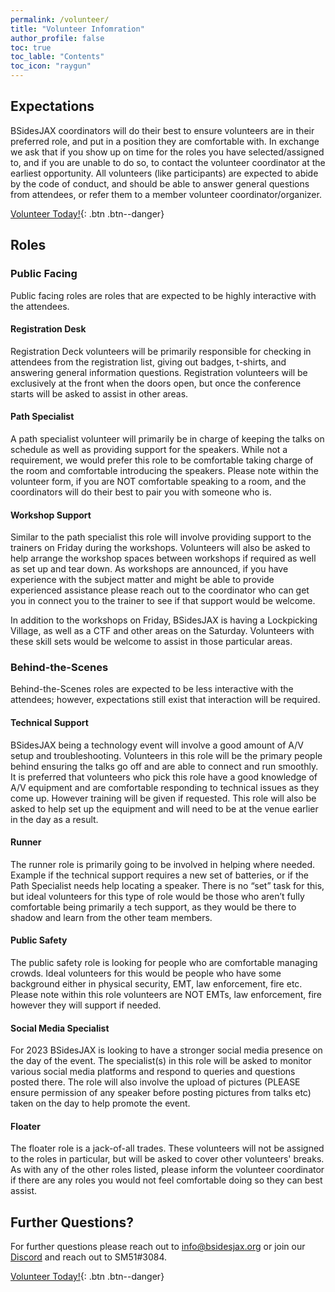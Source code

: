```yaml
---
permalink: /volunteer/
title: "Volunteer Infomration"
author_profile: false
toc: true
toc_lable: "Contents"
toc_icon: "raygun"
---
```


## Expectations

BSidesJAX coordinators will do their best to ensure volunteers are in their preferred role, and put in a position they are comfortable with. In exchange we ask that if you show up on time for the roles you have selected/assigned to, and if you are unable to do so, to contact the volunteer coordinator at the earliest opportunity. All volunteers (like participants) are expected to abide by the code of conduct, and should be able to answer general questions from attendees, or refer them to a member volunteer coordinator/organizer.

[Volunteer Today!](https://forms.gle/dbuY4cadswvK9ufcA){: .btn .btn--danger}

## Roles

### Public Facing

Public facing roles are roles that are expected to be highly interactive with the attendees.

#### Registration Desk

Registration Deck volunteers will be primarily responsible for checking in attendees from the registration list, giving out badges, t-shirts, and answering general information questions. Registration volunteers will be exclusively at the front when the doors open, but once the conference starts will be asked to assist in other areas.

#### Path Specialist

A path specialist volunteer will primarily be in charge of keeping the talks on schedule as well as providing support for the speakers. While not a requirement, we would prefer this role to be comfortable taking charge of the room and comfortable introducing the speakers. Please note within the volunteer form, if you are NOT comfortable speaking to a room, and the coordinators will do their best to pair you with someone who is.

#### Workshop Support

Similar to the path specialist this role will involve providing support to the trainers on Friday during the workshops. Volunteers will also be asked to help arrange the workshop spaces between workshops if required as well as set up and tear down. As workshops are announced, if you have experience with the subject matter and might be able to provide experienced assistance please reach out to the coordinator who can get you in connect you to the trainer to see if that support would be welcome.

In addition to the workshops on Friday, BSidesJAX is having a Lockpicking Village, as well as a CTF and other areas on the Saturday. Volunteers with these skill sets would be welcome to assist in those particular areas.

### Behind-the-Scenes

Behind-the-Scenes roles are expected to be less interactive with the attendees; however, expectations still exist that interaction will be required.

#### Technical Support

BSidesJAX being a technology event will involve a good amount of A/V setup and troubleshooting. Volunteers in this role will be the primary people behind ensuring the talks go off and are able to connect and run smoothly. It is preferred that volunteers who pick this role have a good knowledge of A/V equipment and are comfortable responding to technical issues as they come up. However training will be given if requested. This role will also be asked to help set up the equipment and will need to be at the venue earlier in the day as a result.

#### Runner

The runner role is primarily going to be involved in helping where needed. Example if the technical support requires a new set of batteries, or if the Path Specialist needs help locating a speaker. There is no “set” task for this, but ideal volunteers for this type of role would be those who aren’t fully comfortable being primarily a tech support, as they would be there to shadow and learn from the other team members.

#### Public Safety

The public safety role is looking for people who are comfortable managing crowds. Ideal volunteers for this would be people who have some background either in physical security, EMT, law enforcement, fire etc. Please note within this role volunteers are NOT EMTs, law enforcement, fire however they will support if needed.

#### Social Media Specialist

For 2023 BSidesJAX is looking to have a stronger social media presence on the day of the event. The specialist(s) in this role will be asked to monitor various social media platforms and respond to queries and questions posted there. The role will also involve the upload of pictures (PLEASE ensure permission of any speaker before posting pictures from talks etc) taken on the day to help promote the event.

#### Floater

The floater role is a jack-of-all trades. These volunteers will not be assigned to the roles in particular, but will be asked to cover other volunteers' breaks. As with any of the other roles listed, please inform the volunteer coordinator if there are any roles you would not feel comfortable doing so they can best assist.

## Further Questions?

For further questions please reach out to [info@bsidesjax.org](mailto:info@bsidesjax.org) or join our [Discord](https://discord.gg/rcGFSgyKdY) and reach out to SM51#3084.

[Volunteer Today!](https://forms.gle/dbuY4cadswvK9ufcA){: .btn .btn--danger}
